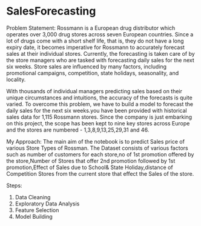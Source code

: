 # SalesForecasting

Problem Statement:
Rossmann is a European drug distributor which operates over 3,000 drug stores across seven European countries. Since a lot of drugs come with a short shelf life, that is, they do not have a long expiry date, it becomes imperative for Rossmann to accurately forecast sales at their individual stores. Currently, the forecasting is taken care of by the store managers who are tasked with forecasting daily sales for the next six weeks. Store sales are influenced by many factors, including promotional campaigns, competition, state holidays, seasonality, and locality.

With thousands of individual managers predicting sales based on their unique circumstances and intuitions, the accuracy of the forecasts is quite varied. To overcome this problem, we have to build a model to forecast the daily sales for the next six weeks.you have been provided with historical sales data for 1,115 Rossmann stores. Since the company is just embarking on this project, the scope has been kept to nine key stores across Europe and the stores are numbered - 1,3,8,9,13,25,29,31 and 46.

My Approach:
The main aim of the notebook is to predict Sales price of various Store Types of Rossman. The Dataset consists of various factors such as number of customers for each store,no of 1st promotion offered by the store,Number of Stores that offer 2nd promotion followed by 1st promotion,Effect of Sales due to School& State Holiday,distance of Competition Stores from the current store that effect the Sales of the store.

Steps:

1. Data Cleaning
2. Exploratory Data Analysis
3. Feature Selection
4. Model Building
